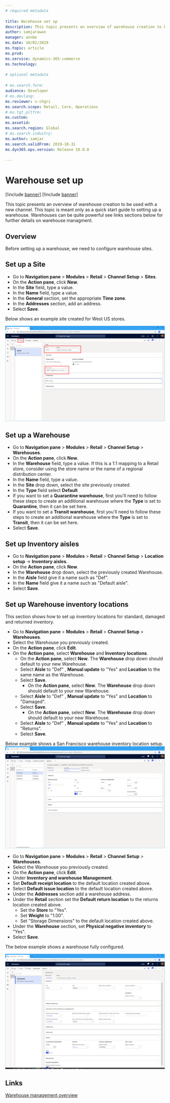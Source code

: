 ```yaml
---
# required metadata

title: Warehouse set up
description: This topic presents an overview of warehouse creation to be used with a new channel.
author: samjarawan
manager: annbe
ms.date: 10/01/2019
ms.topic: article
ms.prod: 
ms.service: dynamics-365-commerce
ms.technology: 

# optional metadata

# ms.search.form: 
audience: Developer
# ms.devlang: 
ms.reviewer: v-chgri
ms.search.scope: Retail, Core, Operations
# ms.tgt_pltfrm: 
ms.custom: 
ms.assetid: 
ms.search.region: Global
# ms.search.industry: 
ms.author: samjar
ms.search.validFrom: 2019-10-31
ms.dyn365.ops.version: Release 10.0.8

---
```

# Warehouse set up

[!include [banner](../includes/preview-banner.md)]
[!include [banner](../includes/banner.md)]

This topic presents an overview of warehouse creation to be used with a new channel.  This topic is meant only as a quick start guide to setting up a warehouse.  Warehouses can be quite powerful see links sections below for further details on warehouse managment.

## Overview
Before setting up a warehouse, we need to configure warehouse sites.

## Set up a Site
* Go to **Navigation pane** > **Modules** > **Retail** > **Channel Setup** > **Sites**.
* On the **Action pane**, click **New**.
* In the **Site** field, type a value.
* In the **Name** field, type a value.
* In the **General** section, set the appropriate **Time zone**.
* In the **Addresses** section, add an address.
* Select **Save**.

Below shows an example site created for West US stores.

![Example site](media/warehouse-site.png)

## Set up a Warehouse
* Go to **Navigation pane** > **Modules** > **Retail** > **Channel Setup** > **Warehouses**.
* On the **Action pane**, click **New**.
* In the **Warehouse** field, type a value.  If this is a 1:1 mapping to a Retail store, consider using the store name or the name of a regional distribution center.
* In the **Name** field, type a value.
* In the **Site** drop down, select the site previously created.
* In the **Type** field select **Default**
* If you want to set a **Quarantine warehouse**, first you'll need to follow these steps to create an additional warehouse where the **Type** is set to **Quarantine**, then it can be set here.
* If you want to set a **Transit warehouse**, first you'll need to follow these steps to create an additional warehouse where the **Type** is set to **Transit**, then it can be set here.
* Select **Save**.

## Set up Inventory aisles
* Go to **Navigation pane** > **Modules** > **Retail** > **Channel Setup** > **Location setup** -> **Inventory aisles**.
* On the **Action pane**, click **New**.
* In the **Warehouse** drop down, select the previously created Warehouse.
* In the **Aisle** field give it a name such as "Def".
* In the **Name** field give it a name such as "Default aisle".
* Select **Save**.

## Set up Warehouse inventory locations
This section shows how to set up inventory locations for standard, damaged and returned inventory.
* Go to **Navigation pane** > **Modules** > **Retail** > **Channel Setup** > **Warehouses**.
* Select the Warehouse you previously created.
* On the **Action pane**, click **Edit**.
* On the **Action pane**, select **Warehouse** and **Inventory locations**.
  * On the **Action pane**, select **New**.  The **Warehouse** drop down should default to your new Warehouse.
  * Select **Aisle** to "Def" , **Manual update** to "Yes" and **Location** to the same name as the Warehouse.
  * Select **Save**.
	* On the **Action pane**, select **New**.  The **Warehouse** drop down should default to your new Warehouse.
  * Select **Aisle** to "Def" , **Manual update** to "Yes" and **Location** to "Damaged".
  * Select **Save**.
	* On the **Action pane**, select **New**.  The **Warehouse** drop down should default to your new Warehouse.
  * Select **Aisle** to "Def" , **Manual update** to "Yes" and **Location** to "Returns".
  * Select **Save**.
    
Below example shows a San Francisco warehouse inventory location setup.
![Example inventory location setup](media/warehouse-inventory-locations.png)
    
* Go to **Navigation pane** > **Modules** > **Retail** > **Channel Setup** > **Warehouses**.
* Select the Warehouse you previously created.
* On the **Action pane**, click **Edit**.
* Under **Inventory and warehouse Management**.
* Set **Default receipt location** to the default location created above.
* Select **Default issue location** to the default location created above.
* Under the **Addresses** section add a warehouse address.
* Under the **Retail** section set the **Default return location** to the returns location created above.
  * Set the **Store** to "Yes".
  * Set **Weight** to "1.00". 
  * Set "Storage Dimensions" to the default location created above.
* Under the **Warehouse** section, set **Physical negative inventory** to "Yes".
* Select **Save**.

The below example shows a warehouse fully configured.

![Example warehouse](media/warehouse-sample.png)

## Links
[Warehouse management overview](https://docs.microsoft.com/en-us/dynamics365/supply-chain/warehousing/warehouse-management-overview)
